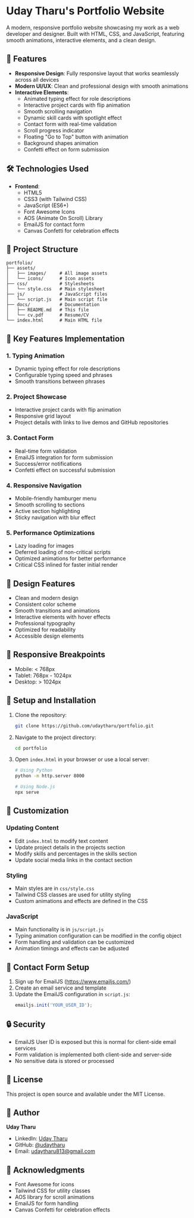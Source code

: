 # Uday Tharu's Portfolio Website

A modern, responsive portfolio website showcasing my work as a web developer and designer. Built with HTML, CSS, and JavaScript, featuring smooth animations, interactive elements, and a clean design.

## 🌟 Features

- **Responsive Design**: Fully responsive layout that works seamlessly across all devices
- **Modern UI/UX**: Clean and professional design with smooth animations
- **Interactive Elements**:
  - Animated typing effect for role descriptions
  - Interactive project cards with flip animation
  - Smooth scrolling navigation
  - Dynamic skill cards with spotlight effect
  - Contact form with real-time validation
  - Scroll progress indicator
  - Floating "Go to Top" button with animation
  - Background shapes animation
  - Confetti effect on form submission

## 🛠️ Technologies Used

- **Frontend**:
  - HTML5
  - CSS3 (with Tailwind CSS)
  - JavaScript (ES6+)
  - Font Awesome Icons
  - AOS (Animate On Scroll) Library
  - EmailJS for contact form
  - Canvas Confetti for celebration effects

## 📁 Project Structure

```
portfolio/
├── assets/
│   ├── images/     # All image assets
│   └── icons/      # Icon assets
├── css/            # Stylesheets
│   └── style.css   # Main stylesheet
├── js/             # JavaScript files
│   └── script.js   # Main script file
├── docs/           # Documentation
│   ├── README.md   # This file
│   └── cv.pdf      # Resume/CV
└── index.html      # Main HTML file
```

## 🚀 Key Features Implementation

### 1. Typing Animation
- Dynamic typing effect for role descriptions
- Configurable typing speed and phrases
- Smooth transitions between phrases

### 2. Project Showcase
- Interactive project cards with flip animation
- Responsive grid layout
- Project details with links to live demos and GitHub repositories

### 3. Contact Form
- Real-time form validation
- EmailJS integration for form submission
- Success/error notifications
- Confetti effect on successful submission

### 4. Responsive Navigation
- Mobile-friendly hamburger menu
- Smooth scrolling to sections
- Active section highlighting
- Sticky navigation with blur effect

### 5. Performance Optimizations
- Lazy loading for images
- Deferred loading of non-critical scripts
- Optimized animations for better performance
- Critical CSS inlined for faster initial render

## 🎨 Design Features

- Clean and modern design
- Consistent color scheme
- Smooth transitions and animations
- Interactive elements with hover effects
- Professional typography
- Optimized for readability
- Accessible design elements

## 📱 Responsive Breakpoints

- Mobile: < 768px
- Tablet: 768px - 1024px
- Desktop: > 1024px

## 🔧 Setup and Installation

1. Clone the repository:
   ```bash
   git clone https://github.com/udaytharu/portfolio.git
   ```

2. Navigate to the project directory:
   ```bash
   cd portfolio
   ```

3. Open `index.html` in your browser or use a local server:
   ```bash
   # Using Python
   python -m http.server 8000
   
   # Using Node.js
   npx serve
   ```

## 📝 Customization

### Updating Content
- Edit `index.html` to modify text content
- Update project details in the projects section
- Modify skills and percentages in the skills section
- Update social media links in the contact section

### Styling
- Main styles are in `css/style.css`
- Tailwind CSS classes are used for utility styling
- Custom animations and effects are defined in the CSS

### JavaScript
- Main functionality is in `js/script.js`
- Typing animation configuration can be modified in the config object
- Form handling and validation can be customized
- Animation timings and effects can be adjusted

## 📧 Contact Form Setup

1. Sign up for EmailJS (https://www.emailjs.com/)
2. Create an email service and template
3. Update the EmailJS configuration in `script.js`:
   ```javascript
   emailjs.init('YOUR_USER_ID');
   ```

## 🔒 Security

- EmailJS User ID is exposed but this is normal for client-side email services
- Form validation is implemented both client-side and server-side
- No sensitive data is stored or processed

## 📄 License

This project is open source and available under the MIT License.

## 👤 Author

**Uday Tharu**
- LinkedIn: [Uday Tharu](https://www.linkedin.com/in/uday-tharu-25b9042ba/)
- GitHub: [@udaytharu](https://github.com/udaytharu)
- Email: udaytharu813@gmail.com

## 🙏 Acknowledgments

- Font Awesome for icons
- Tailwind CSS for utility classes
- AOS library for scroll animations
- EmailJS for form handling
- Canvas Confetti for celebration effects
